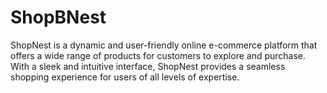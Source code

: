 # ShopBNest
ShopNest is a dynamic and user-friendly online e-commerce platform that offers a wide range of products for customers to explore and purchase. With a sleek and intuitive interface, ShopNest provides a seamless shopping experience for users of all levels of expertise. 
